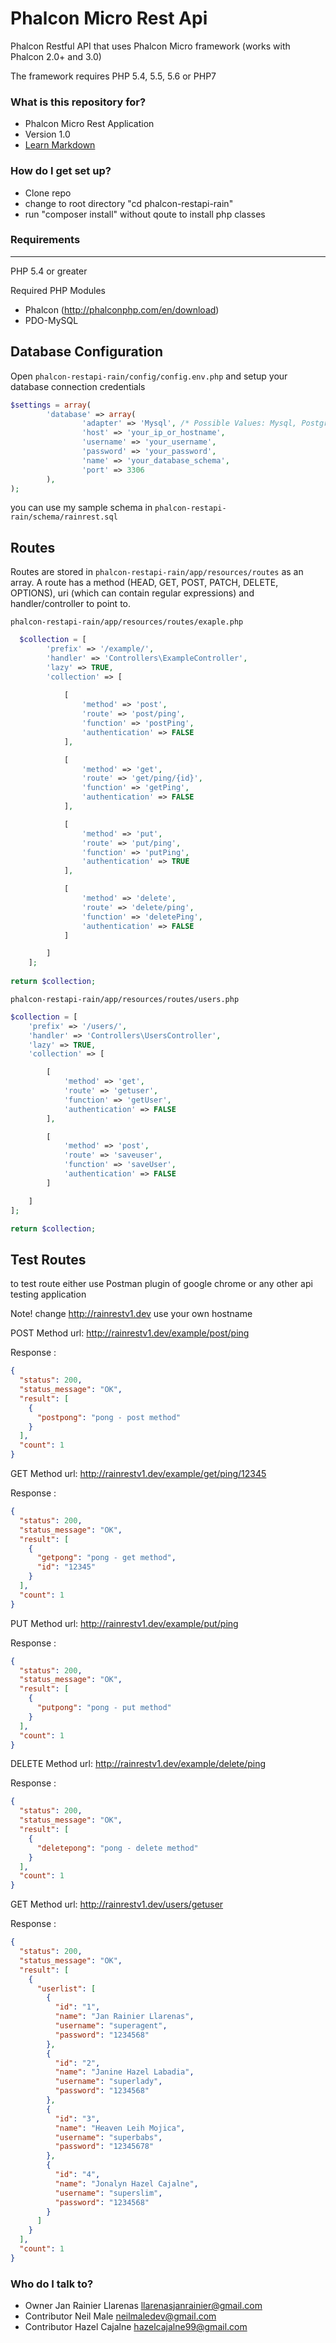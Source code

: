 # Phalcon Micro Rest Api #

Phalcon Restful API that uses Phalcon Micro framework (works with Phalcon 2.0+ and 3.0)

The framework requires PHP 5.4, 5.5, 5.6 or PHP7

### What is this repository for? ###

* Phalcon Micro Rest Application
* Version 1.0
* [Learn Markdown](https://docs.phalconphp.com/en/latest/reference/tutorial-rest.html)

### How do I get set up? ###

* Clone repo
* change to root directory "cd phalcon-restapi-rain"
* run "composer install" without qoute to install php classes

### Requirements ###
---------
PHP 5.4 or greater

Required PHP Modules
- Phalcon (http://phalconphp.com/en/download)
- PDO-MySQL

Database Configuration
--------------
Open  `phalcon-restapi-rain/config/config.env.php` and setup your database connection credentials

```php
$settings = array(
        'database' => array(
                'adapter' => 'Mysql', /* Possible Values: Mysql, Postgres, Sqlite */
                'host' => 'your_ip_or_hostname',
                'username' => 'your_username',
                'password' => 'your_password',
                'name' => 'your_database_schema',
                'port' => 3306
        ),
);
```

you can use my sample schema in `phalcon-restapi-rain/schema/rainrest.sql`


Routes
-------------
Routes are stored in `phalcon-restapi-rain/app/resources/routes` as an array. A route has a method (HEAD, GET, POST, PATCH, DELETE, OPTIONS), uri (which can contain regular expressions) and handler/controller to point to.

`phalcon-restapi-rain/app/resources/routes/exaple.php`

```php
  $collection = [
		'prefix' => '/example/',
		'handler' => 'Controllers\ExampleController',
		'lazy' => TRUE,
		'collection' => [
		
			[
				'method' => 'post',
				'route' => 'post/ping',
				'function' => 'postPing',
				'authentication' => FALSE
			],

			[
				'method' => 'get',
				'route' => 'get/ping/{id}',
				'function' => 'getPing',
				'authentication' => FALSE
			],

			[
				'method' => 'put',
				'route' => 'put/ping',
				'function' => 'putPing',
				'authentication' => TRUE
			],

			[
				'method' => 'delete',
				'route' => 'delete/ping',
				'function' => 'deletePing',
				'authentication' => FALSE
			]

		]
	];
	
return $collection;
```

`phalcon-restapi-rain/app/resources/routes/users.php`

```php
$collection = [
	'prefix' => '/users/',
	'handler' => 'Controllers\UsersController',
	'lazy' => TRUE,
	'collection' => [

		[
			'method' => 'get',
			'route' => 'getuser',
			'function' => 'getUser',
			'authentication' => FALSE
		],

		[
			'method' => 'post',
			'route' => 'saveuser',
			'function' => 'saveUser',
			'authentication' => FALSE
		]

	]
];

return $collection;
```


Test Routes
-------------
to test route either use Postman plugin of google chrome or any other api testing application

Note! change http://rainrestv1.dev use your own hostname

POST Method
url: http://rainrestv1.dev/example/post/ping

Response : 
```json
{
  "status": 200,
  "status_message": "OK",
  "result": [
    {
      "postpong": "pong - post method"
    }
  ],
  "count": 1
}
```

GET Method
url: http://rainrestv1.dev/example/get/ping/12345

Response : 
```json
{
  "status": 200,
  "status_message": "OK",
  "result": [
    {
      "getpong": "pong - get method",
      "id": "12345"
    }
  ],
  "count": 1
}
```

PUT Method
url: http://rainrestv1.dev/example/put/ping

Response : 
```json
{
  "status": 200,
  "status_message": "OK",
  "result": [
    {
      "putpong": "pong - put method"
    }
  ],
  "count": 1
}
```

DELETE Method
url: http://rainrestv1.dev/example/delete/ping

Response : 
```json
{
  "status": 200,
  "status_message": "OK",
  "result": [
    {
      "deletepong": "pong - delete method"
    }
  ],
  "count": 1
}
```


GET Method
url: http://rainrestv1.dev/users/getuser

Response : 
```json
{
  "status": 200,
  "status_message": "OK",
  "result": [
    {
      "userlist": [
        {
          "id": "1",
          "name": "Jan Rainier Llarenas",
          "username": "superagent",
          "password": "1234568"
        },
        {
          "id": "2",
          "name": "Janine Hazel Labadia",
          "username": "superlady",
          "password": "1234568"
        },
        {
          "id": "3",
          "name": "Heaven Leih Mojica",
          "username": "superbabs",
          "password": "12345678"
        },
        {
          "id": "4",
          "name": "Jonalyn Hazel Cajalne",
          "username": "superslim",
          "password": "1234568"
        }
      ]
    }
  ],
  "count": 1
}
```


### Who do I talk to? ###

* Owner Jan Rainier Llarenas <llarenasjanrainier@gmail.com>
* Contributor Neil Male <neilmaledev@gmail.com>
* Contributor Hazel Cajalne <hazelcajalne99@gmail.com>
